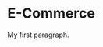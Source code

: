 <!DOCTYPE html>
<html>
<head>
  <title>CS340GP_E-Commerce</title>
  <h1>E-Commerce</h1>
</head>
<body>


<p>My first paragraph.</p>

</body>
</html>
